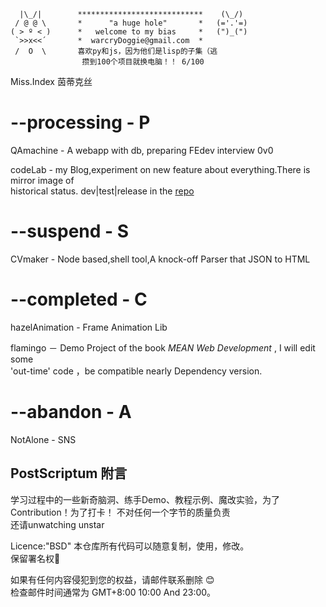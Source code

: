 ```
  |\_/|        ****************************    (\_/)
 / @ @ \       *      "a huge hole"       *   (='.'=)
( > º < )      *   welcome to my bias     *   (")_(")
 `>>x<<´       *  warcryDoggie@gmail.com  *
 /  O  \       喜欢py和js，因为他们是lisp的子集（逃
                攒到100个项目就换电脑！！ 6/100
```

Miss.Index 茵蒂克丝  

# --processing - P  

QAmachine - A webapp with db, preparing FEdev interview 0v0 

codeLab - my Blog,experiment on new feature about everything.There is mirror image of  
historical status. dev|test|release  in the [repo](https://github.com/warcryDoggie/wheelMan)  

# --suspend - S  

CVmaker - Node based,shell tool,A knock-off Parser that JSON to HTML  

# --completed - C  

hazelAnimation - Frame Animation Lib  

flamingo － Demo Project of the book _MEAN Web Development_ , I will edit some  
'out-time' code ，be compatible nearly Dependency version.  

# --abandon - A  

NotAlone - SNS  


## PostScriptum 附言
学习过程中的一些新奇脑洞、练手Demo、教程示例、魔改实验，为了Contribution！为了打卡！
不对任何一个字节的质量负责    
还请unwatching  unstar    

Licence:"BSD"
本仓库所有代码可以随意复制，使用，修改。  
保留署名权👿

如果有任何内容侵犯到您的权益，请邮件联系删除 😊  
检查邮件时间通常为 GMT+8:00  10:00  And 23:00。  
